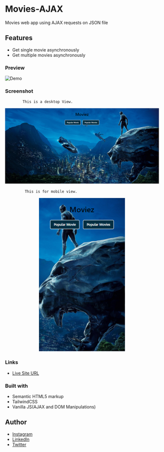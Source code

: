 # Movies-AJAX
Movies web app using AJAX requests on JSON file


## Features
- Get single movie asynchronously
- Get multiple movies asynchronously


### Preview
![Demo](img/AM-Movies-AJAX.gif)

### Screenshot

            This is a desktop View.

<img src="img/Desktop.png">

             This is for mobile view.

<p align="center">
   <img src="img/mobile.png" height="500px">
  </p>
  
### Links

- [Live Site URL](https://am-moviez.netlify.app/)

### Built with

- Semantic HTML5 markup
- TailwindCSS
- Vanilla JS(AJAX and DOM Manipulations)


## Author

- [Instagram](https://www.instagram.com/albert_sigsbert/)
- [LinkedIn](https://www.linkedin.com/in/albertsigsbert/)
- [Twitter](https://twitter.com/albert_sigsbert)
